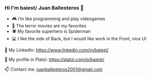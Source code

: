 ### Hi I'm baiest/ Juan Ballesteros 👋

- :video_game: I’m like programming and play videogames
- 🎥 The terror movies are my favorites
- 🕷️ My favorite superhero is Spiderman
- 💻 I like the side of Back, but I would like work in the Front, nice UI

🔗 My LinkedIn: https://www.linkedin.com/in/baiest/

💚 My profile in Platzi: https://platzi.com/p/baiest/

📫 Contact me: juanballesteros2001@gmail.com
